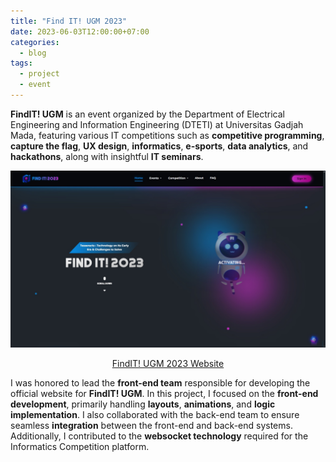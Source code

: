 ```yaml
---
title: "Find IT! UGM 2023"
date: 2023-06-03T12:00:00+07:00
categories:
  - blog
tags:
  - project
  - event
---
```

**FindIT! UGM** is an event organized by the Department of Electrical Engineering and Information Engineering (DTETI) at Universitas Gadjah Mada, featuring various IT competitions such as **competitive programming**, **capture the flag**, **UX design**, **informatics**, **e-sports**, **data analytics**, and **hackathons**, along with insightful **IT seminars**.

![FindIT UGM](/assets/images/Findit1.jpg)

<p align="center">
  <a href="https://frontendfindit23.vercel.app">FindIT! UGM 2023 Website</a>
</p>

I was honored to lead the **front-end team** responsible for developing the official website for **FindIT! UGM**. In this project, I focused on the **front-end development**, primarily handling **layouts**, **animations**, and **logic implementation**. I also collaborated with the back-end team to ensure seamless **integration** between the front-end and back-end systems. Additionally, I contributed to the **websocket technology** required for the Informatics Competition platform.
